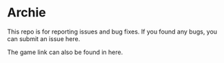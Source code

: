 # Archie

This repo is for reporting issues and bug fixes. If you found any bugs, you can submit an issue here.

The game link can also be found in here.
